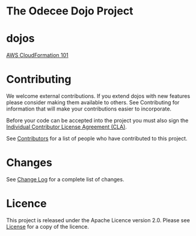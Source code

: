 The Odecee Dojo Project
================================

# dojos

[AWS CloudFormation 101](aws-cloudformation-101)

# Contributing

We welcome external contributions. If you extend dojos with new features please consider making them available to others. See Contributing for information that will make your contributions easier to incorporate.

Before your code can be accepted into the project you must also sign the [Individual Contributor License Agreement (CLA)](https://drive.google.com/open?id=1EmjFp3rJYnQU2pFX0A1hgSaHRoAaB_6PUopmmSmeByg "Individual Contributor License Agreement (CLA)").

See [Contributors](CONTRIBUTORS.md) for a list of people who have contributed to this project.

# Changes

See [Change Log](CHANGELOG.md) for a complete list of changes.

# Licence

This project is released under the Apache Licence version 2.0. Please see [License](LICENSE) for a copy of the licence.
